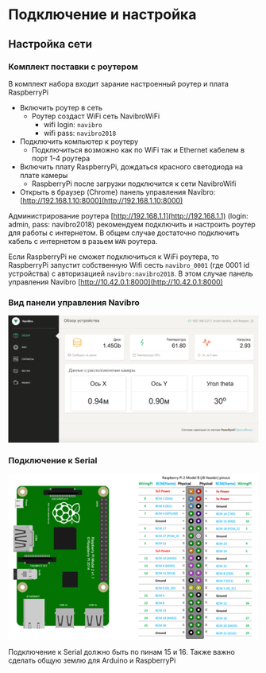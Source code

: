 # Подключение и настройка

## Настройка сети

### Комплект поставки с роутером 

В комплект набора входит зарание настроенный роутер и плата RaspberryPi

* Включить роутер в сеть
  * Роутер создаст WiFi сеть NavibroWiFi
    * wifi login: `navibro`
    * wifi pass: `navibro2018` 
* Подключить компьютер к роутеру
  * Подключиться возможно как по WiFi так и Ethernet кабелем в порт 1-4 роутера
* Включить плату RaspberryPi, дождаться красного светодиода на плате камеры
  * RaspberryPi после загрузки подключится к сети NavibroWifi
* Открыть в браузер \(Chrome\) панель управления Navibro: [http://192.168.1.10:8000](http://192.168.1.10:8000) 

Администрирование роутера  [http://192.168.1.1](http://192.168.1.1) \(login: admin, pass: navibro2018\) рекомендуем подключить и настроить роутер для работы с интернетом. В общем случае достаточно подключить кабель с интернетом в разьем `WAN` роутера.

Если RaspberryPi не сможет подключиться к WiFi роутера, то RaspberryPi запустит собственную Wifi сесть `navibro_0001` \(где 0001 id устройства\) с авторизацией `navibro:navibro2018`. В этом случае панель управления Navibro [http://10.42.0.1:8000](http://10.42.0.1:8000)

### Вид панели управления Navibro

![](.gitbook/assets/snimok-ekrana-2018-07-12-v-15.12.39%20%281%29.png)

### Подключение к Serial

![Pinout &#x434;&#x43B;&#x44F; RaspberryPi](.gitbook/assets/pins-raspberrypi.png)

Подключение к Serial должно быть по пинам 15 и 16. Также важно сделать общую землю для Arduino и RaspberryPi


